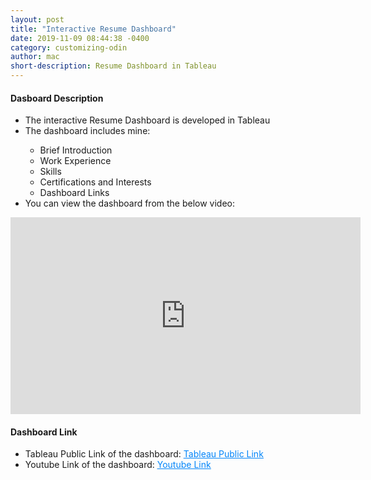 ```yaml
---
layout: post
title: "Interactive Resume Dashboard"
date: 2019-11-09 08:44:38 -0400
category: customizing-odin
author: mac
short-description: Resume Dashboard in Tableau
---
```


<h4>Dasboard Description</h4>
<ul>
<li>The interactive Resume Dashboard is developed in Tableau</li>
<li>The dashboard includes mine:</li>
   <ul>
	<li>Brief Introduction</li>
	<li>Work Experience</li>
	<li>Skills</li>
	<li>Certifications and Interests</li>
	<li>Dashboard Links</li>
   </ul>
<li>You can view the dashboard from the below video:</li>

</ul>

<iframe width="560" height="315" src="https://www.youtube.com/embed/tJtCnKbO0jg" frameborder="0" allow="accelerometer; autoplay; encrypted-media; gyroscope; picture-in-picture" allowfullscreen></iframe>



<h4>Dashboard Link</h4>
<ul>
<li>Tableau Public Link of the dashboard: <a href="https://public.tableau.com/profile/chigz#!/vizhome/ResumeDashboard_ChiragShah/MainResume" target="_blank" style="color:#0385F9"><u>Tableau Public Link</u></a></li>
<li>Youtube Link of the dashboard: <a href="https://www.youtube.com/watch?v=tJtCnKbO0jg" target="_blank" style="color:#0385F9"><u>Youtube Link</u></a></li>
</ul>